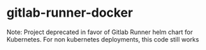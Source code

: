 # gitlab-runner-docker

Note: Project deprecated in favor of Gitlab Runner helm chart for Kubernetes. For non kubernetes deployments, this code still works

